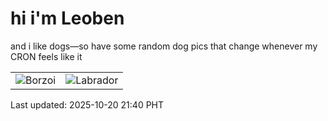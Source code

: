 # hi i'm Leoben

and i like dogs—so have some random dog pics that change whenever my CRON feels like it

|  |  |
|--------|----------|
| ![Borzoi](https://random-dog-vercel.vercel.app/api/random-borzoi?v=1760967602) | ![Labrador](https://random-dog-vercel.vercel.app/api/random-labrador?v=1760967602) |

Last updated: 2025-10-20 21:40 PHT
